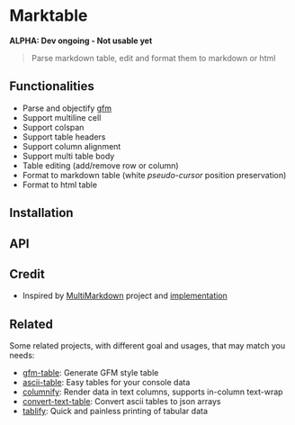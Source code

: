 # Marktable

**ALPHA: Dev ongoing - Not usable yet**

> Parse markdown table, edit and format them to markdown or html

## Functionalities

- Parse and objectify [gfm](https://help.github.com/articles/github-flavored-markdown)
- Support multiline cell
- Support colspan
- Support table headers
- Support column alignment
- Support multi table body
- Table editing (add/remove row or column)
- Format to markdown table (white *pseudo-cursor* position preservation)
- Format to html table

## Installation

## API

## Credit

- Inspired by [MultiMarkdown](http://fletcherpenney.net/multimarkdown/) project and [implementation](https://github.com/fletcher/MultiMarkdown) 


## Related

Some related projects, with different goal and usages, that may match you needs:

- [gfm-table](https://www.npmjs.org/package/gfm-table): Generate GFM style table
- [ascii-table](https://www.npmjs.org/package/ascii-table): Easy tables for your console data
- [columnify](https://www.npmjs.org/package/columnify): Render data in text columns, supports in-column text-wrap
- [convert-text-table](https://www.npmjs.org/package/convert-text-table): Convert ascii tables to json arrays
- [tablify](https://www.npmjs.org/package/tablify): Quick and painless printing of tabular data
